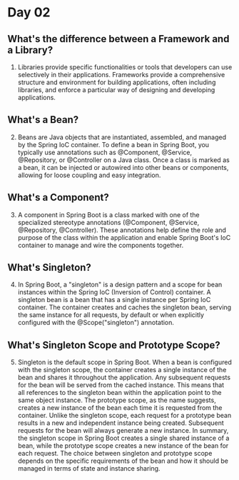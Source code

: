 
# Day 02

## What's the difference between a Framework and a Library?
1. Libraries provide specific functionalities or tools that developers can use selectively in their applications.
   Frameworks provide a comprehensive structure and environment for building applications, often including libraries, and enforce a particular way of designing and developing applications.


## What's a Bean?
2. Beans are Java objects that are instantiated, assembled, and managed by the Spring IoC container. To define a bean in Spring Boot, you typically use annotations such as @Component,         @Service,  @Repository, or @Controller on a Java class. Once a class is marked as a bean, it can be injected or autowired into other beans or components, allowing for loose coupling and easy integration.

## What's a Component?
3. A component in Spring Boot is a class marked with one of the specialized stereotype annotations (@Component, @Service, @Repository, @Controller). These annotations help define the role and purpose of the class within the application and enable Spring Boot's IoC container to manage and wire the components together.

## What's Singleton?
4. In Spring Boot, a "singleton" is a design pattern and a scope for bean instances within the Spring IoC (Inversion of Control) container. A singleton bean is a bean that has a single instance per Spring IoC container. The container creates and caches the singleton bean, serving the same instance for all requests, by default or when explicitly configured with the @Scope("singleton") annotation.

## What's Singleton Scope and Prototype Scope? 
5. Singleton is the default scope in Spring Boot. When a bean is configured with the singleton scope, the container creates a single instance of the bean and shares it throughout the application. Any subsequent requests for the bean will be served from the cached instance. This means that all references to the singleton bean within the application point to the same object instance.
The prototype scope, as the name suggests, creates a new instance of the bean each time it is requested from the container. Unlike the singleton scope, each request for a prototype bean results in a new and independent instance being created. Subsequent requests for the bean will always generate a new instance.
In summary, the singleton scope in Spring Boot creates a single shared instance of a bean, while the prototype scope creates a new instance of the bean for each request. The choice between singleton and prototype scope depends on the specific requirements of the bean and how it should be managed in terms of state and instance sharing.

